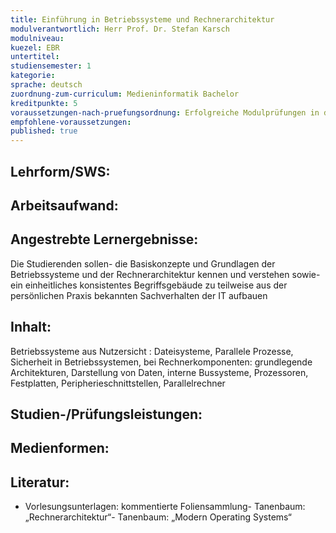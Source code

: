 ```yaml
---
title: Einführung in Betriebssysteme und Rechnerarchitektur
modulverantwortlich: Herr Prof. Dr. Stefan Karsch
modulniveau:
kuezel: EBR
untertitel:
studiensemester: 1
kategorie:
sprache: deutsch
zuordnung-zum-curriculum: Medieninformatik Bachelor
kreditpunkte: 5
voraussetzungen-nach-pruefungsordnung: Erfolgreiche Modulprüfungen in den Modulen des Grundstudiums
empfohlene-voraussetzungen: 
published: true
---
```


## Lehrform/SWS:


## Arbeitsaufwand:

## Angestrebte Lernergebnisse:
Die Studierenden sollen- die Basiskonzepte und Grundlagen der Betriebssysteme und der Rechnerarchitektur kennen und verstehen sowie- ein einheitliches konsistentes Begriffsgebäude zu teilweise aus der persönlichen Praxis bekannten Sachverhalten der IT aufbauen

## Inhalt:
Betriebssysteme aus Nutzersicht : Dateisysteme, Parallele Prozesse, Sicherheit in Betriebssystemen, bei Rechnerkomponenten: grundlegende Architekturen, Darstellung von Daten, interne Bussysteme, Prozessoren, Festplatten, Peripherieschnittstellen, Parallelrechner

## Studien-/Prüfungsleistungen:


## Medienformen:


## Literatur:
- Vorlesungsunterlagen: kommentierte Foliensammlung- Tanenbaum: „Rechnerarchitektur“- Tanenbaum: „Modern Operating Systems“


